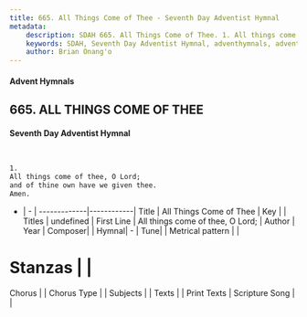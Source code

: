 ```yaml
---
title: 665. All Things Come of Thee - Seventh Day Adventist Hymnal
metadata:
    description: SDAH 665. All Things Come of Thee. 1. All things come of thee, O Lord; and of thine own have we given thee. Amen.
    keywords: SDAH, Seventh Day Adventist Hymnal, adventhymnals, advent hymnals, All Things Come of Thee, All things come of thee, O Lord; 
    author: Brian Onang'o
---
```


#### Advent Hymnals
## 665. ALL THINGS COME OF THEE
#### Seventh Day Adventist Hymnal

```txt


1.
All things come of thee, O Lord;
and of thine own have we given thee.
Amen.


```

- |   -  |
-------------|------------|
Title | All Things Come of Thee |
Key |  |
Titles | undefined |
First Line | All things come of thee, O Lord; |
Author | 
Year | 
Composer|  |
Hymnal|  - |
Tune|  |
Metrical pattern | |
# Stanzas |  |
Chorus |  |
Chorus Type |  |
Subjects |  |
Texts |  |
Print Texts | 
Scripture Song |  |
  
